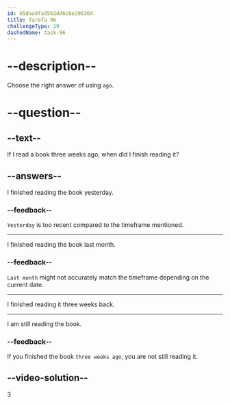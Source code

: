 ```yaml
---
id: 65daa9fa35b2dd6c6e29636d
title: Tarefa 96
challengeType: 19
dashedName: task-96
---
```


# --description--

Choose the right answer of using `ago`.

# --question--

## --text--

If I read a book three weeks ago, when did I finish reading it?

## --answers--

I finished reading the book yesterday.

### --feedback--

`Yesterday` is too recent compared to the timeframe mentioned.

---

I finished reading the book last month.

### --feedback--

`Last month` might not accurately match the timeframe depending on the current date.

---

I finished reading it three weeks back.

---

I am still reading the book.

### --feedback--

If you finished the book `three weeks ago`, you are not still reading it.

## --video-solution--

3
